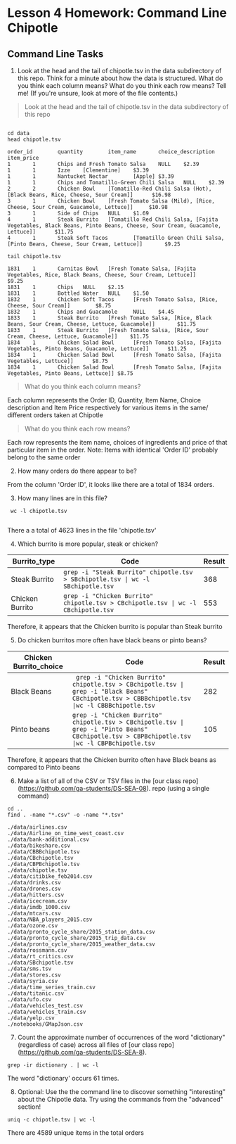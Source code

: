 # Lesson 4 Homework: Command Line Chipotle


## Command Line Tasks

1. Look at the head and the tail of chipotle.tsv in the data subdirectory of this repo. Think for a minute about how the data is structured. What do you think each column means? What do you think each row means? Tell me! (If you're unsure, look at more of the file contents.)

> Look at the head and the tail of chipotle.tsv in the data subdirectory of this repo


``` Assuming that the current working directory is our class repo ('DS-SEA-08')

cd data
head chipotle.tsv

order_id        quantity        item_name       choice_description      item_price
1       1       Chips and Fresh Tomato Salsa    NULL    $2.39
1       1       Izze    [Clementine]    $3.39
1       1       Nantucket Nectar        [Apple] $3.39
1       1       Chips and Tomatillo-Green Chili Salsa   NULL    $2.39
2       2       Chicken Bowl    [Tomatillo-Red Chili Salsa (Hot), [Black Beans, Rice, Cheese, Sour Cream]]      $16.98
3       1       Chicken Bowl    [Fresh Tomato Salsa (Mild), [Rice, Cheese, Sour Cream, Guacamole, Lettuce]]     $10.98
3       1       Side of Chips   NULL    $1.69
4       1       Steak Burrito   [Tomatillo Red Chili Salsa, [Fajita Vegetables, Black Beans, Pinto Beans, Cheese, Sour Cream, Guacamole, Lettuce]]      $11.75
4       1       Steak Soft Tacos        [Tomatillo Green Chili Salsa, [Pinto Beans, Cheese, Sour Cream, Lettuce]]       $9.25

tail chipotle.tsv

1831    1       Carnitas Bowl   [Fresh Tomato Salsa, [Fajita Vegetables, Rice, Black Beans, Cheese, Sour Cream, Lettuce]]       $9.25
1831    1       Chips   NULL    $2.15
1831    1       Bottled Water   NULL    $1.50
1832    1       Chicken Soft Tacos      [Fresh Tomato Salsa, [Rice, Cheese, Sour Cream]]        $8.75
1832    1       Chips and Guacamole     NULL    $4.45
1833    1       Steak Burrito   [Fresh Tomato Salsa, [Rice, Black Beans, Sour Cream, Cheese, Lettuce, Guacamole]]       $11.75
1833    1       Steak Burrito   [Fresh Tomato Salsa, [Rice, Sour Cream, Cheese, Lettuce, Guacamole]]    $11.75
1834    1       Chicken Salad Bowl      [Fresh Tomato Salsa, [Fajita Vegetables, Pinto Beans, Guacamole, Lettuce]]      $11.25
1834    1       Chicken Salad Bowl      [Fresh Tomato Salsa, [Fajita Vegetables, Lettuce]]      $8.75
1834    1       Chicken Salad Bowl      [Fresh Tomato Salsa, [Fajita Vegetables, Pinto Beans, Lettuce]] $8.75

```

> What do you think each column means? 

Each column represents the Order ID, Quantity, Item Name, Choice description and Item Price respectively for various items in the same/ different orders taken at Chipotle

> What do you think each row means?


Each row represents the item name, choices of ingredients and price of that particular item in the order. Note: Items with identical 'Order ID' probably belong to the same order 

2. How many orders do there appear to be?

From the column 'Order ID', it looks like there are a total of 1834 orders.

3. How many lines are in this file?

```
 wc -l chipotle.tsv
 
```

There a a total of 4623 lines in the file 'chipotle.tsv'

4. Which burrito is more popular, steak or chicken?

| Burrito_type| Code | Result|
|---|---|---|
| Steak Burrito|`grep -i "Steak Burrito" chipotle.tsv > SBchipotle.tsv \| wc -l SBchipotle.tsv`| 368 |
| Chicken Burrito | `grep -i "Chicken Burrito" chipotle.tsv > CBchipotle.tsv \| wc -l CBchipotle.tsv` | 553 |

Therefore, it appears that the Chicken burrito is popular than Steak burrito

5. Do chicken burritos more often have black beans or pinto beans?

| Chicken Burrito_choice| Code | Result|
|---|---|---|
| Black Beans|` grep -i "Chicken Burrito" chipotle.tsv > CBchipotle.tsv \| grep -i "Black Beans" CBchipotle.tsv > CBBBchipotle.tsv \|wc -l CBBBchipotle.tsv`| 282 |
| Pinto beans | `grep -i "Chicken Burrito" chipotle.tsv > CBchipotle.tsv \| grep -i "Pinto Beans" CBchipotle.tsv > CBPBchipotle.tsv \|wc -l CBPBchipotle.tsv` | 105 |

Therefore, it appears that the Chicken burrito often have Black beans as compared to Pinto beans

6. Make a list of all of the CSV or TSV files in the [our class repo] (https://github.com/ga-students/DS-SEA-08). repo (using a single command)

```
cd ..
find . -name "*.csv" -o -name "*.tsv"

./data/airlines.csv
./data/Airline_on_time_west_coast.csv
./data/bank-additional.csv
./data/bikeshare.csv
./data/CBBBchipotle.tsv
./data/CBchipotle.tsv
./data/CBPBchipotle.tsv
./data/chipotle.tsv
./data/citibike_feb2014.csv
./data/drinks.csv
./data/drones.csv
./data/hitters.csv
./data/icecream.csv
./data/imdb_1000.csv
./data/mtcars.csv
./data/NBA_players_2015.csv
./data/ozone.csv
./data/pronto_cycle_share/2015_station_data.csv
./data/pronto_cycle_share/2015_trip_data.csv
./data/pronto_cycle_share/2015_weather_data.csv
./data/rossmann.csv
./data/rt_critics.csv
./data/SBchipotle.tsv
./data/sms.tsv
./data/stores.csv
./data/syria.csv
./data/time_series_train.csv
./data/titanic.csv
./data/ufo.csv
./data/vehicles_test.csv
./data/vehicles_train.csv
./data/yelp.csv
./notebooks/GMapJson.csv

```

7. Count the approximate number of occurrences of the word "dictionary" (regardless of case) across all files of [our class repo] (https://github.com/ga-students/DS-SEA-8).

```
grep -ir dictionary . | wc -l

```

The word "dictionary' occurs 61 times.

8. Optional: Use the the command line to discover something "interesting" about the Chipotle data. Try using the commands from the "advanced" section!

```
uniq -c chipotle.tsv | wc -l

```

There are 4589 unique items in the total orders